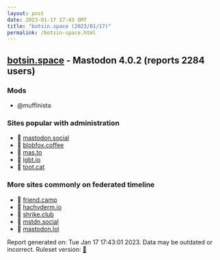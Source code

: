 ```yaml
---
layout: post
date: 2023-01-17 17:43 GMT
title: "botsin.space (2023/01/17)"
permalink: /botsin-space.html
---
```


## [botsin.space](https://botsin.space) - Mastodon 4.0.2 (reports 2284 users)

### Mods
 * @muffinista

### Sites popular with administration

* 🐘 [mastodon.social](/mastodon-social.html)
* 🐘 [blobfox.coffee](/blobfox-coffee.html)
* 🐘 [mas.to](/mas-to.html)
* 🐘 [lgbt.io](/lgbt-io.html)
* 🐘 [toot.cat](/toot-cat.html)

### More sites commonly on federated timeline

* 🐘 [friend.camp](/friend-camp.html)
* 🐘 [hachyderm.io](/hachyderm-io.html)
* 🐘 [shrike.club](/shrike-club.html)
* 🐘 [mstdn.social](/mstdn-social.html)
* 🐘 [mastodon.lol](/mastodon-lol.html)

Report generated on: Tue Jan 17 17:43:01 2023. Data may be outdated or incorrect.
Ruleset version: [🧁](/version-cupcake)
